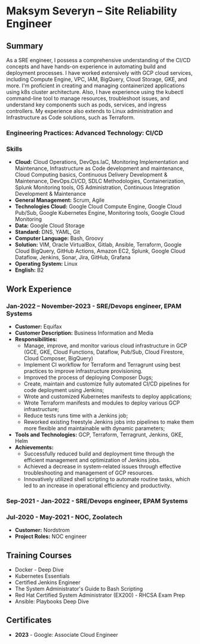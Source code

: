 # Maksym Severyn – Site Reliability Engineer

## Summary

As a SRE engineer, I possess a comprehensive understanding of the CI/CD concepts and have hands-on experience in automating build and deployment processes. I have worked extensively with GCP cloud services, including Compute Engine, VPC, IAM, BigQuery, Cloud Storage, GKE, and more. I'm proficient in creating and managing containerized applications using k8s cluster architecture. Also, I have experience using the kubectl command-line tool to manage resources, troubleshoot issues, and understand key components such as pods, services, and ingress controllers. My experience also extends to Linux administration and Infrastructure as Code solutions, such as Terraform.

### Engineering Practices: Advanced Technology: CI/CD

### Skills

- **Cloud:** Cloud Operations, DevOps.IaC, Monitoring Implementation and Maintenance, Infrastructure as Code development and maintenance, Cloud Computing basics, Continuous Delivery Development & Maintenance, DevOps.CI/CD, SDLC Methodologies, Containerization, Splunk Monitoring tools, OS Administration, Continuous Integration Development & Maintenance
- **General Management:** Scrum, Agile
- **Technologies Cloud:** Google Cloud Compute Engine, Google Cloud Pub/Sub, Google Kubernetes Engine, Monitoring tools, Google Cloud Monitoring
- **Data:** Google Cloud Storage
- **Standard:** DNS, YAML, Git
- **Computer Language:** Bash, Groovy
- **Solution:** VIM, Oracle VirtualBox, Gitlab, Ansible, Terraform, Google Cloud BigQuery, GitHub Actions, Amazon EC2, Splunk, Google Cloud Dataflow, Jenkins, Sonar, Jira, GitHub, Grafana
- **Operating System:** Linux
- **English:** B2

## Work Experience

### Jan-2022 – November-2023 - SRE/Devops engineer, EPAM Systems

- **Customer:** Equifax
- **Customer Description:** Business Information and Media
- **Responsibilities:**
  - Manage, improve, and monitor various cloud infrastructure in GCP (GCE, GKE, Cloud Functions, Dataflow, Pub/Sub, Cloud Firestore, Cloud Composer, BigQuery)
  - Implement CI workflow for Terraform and Terragrunt using best practices to improve infrastructure provisioning.
  - Improved the process of deploying Composer Dugs;
  - Create, maintain and customize fully automated CI/CD pipelines for code deployment using Jenkins;
  - Wrote and customized Kubernetes manifests to deploy applications;
  - Wrote Terraform manifests and modules to deploy various GCP infrastructure;
  - Reduce tests runs time with a Jenkins job;
  - Reworked existing freestyle Jenkins jobs into pipelines to make them more flexible and maintainable with dynamic parameters;
- **Tools and Technologies:** GCP, Terraform, Terragrunt, Jenkins, GKE, Helm
- **Achievements:**
  - Successfully reduced build and deployment time through the efficient management and optimization of Jenkins jobs.
  - Achieved a decrease in system-related issues through effective troubleshooting and management of GCP resources.
  - Innovatively utilized shell scripting to automate routine tasks, which led to an increase in operational efficiency and productivity.

### Sep-2021 - Jan-2022 - SRE/Devops engineer, EPAM Systems

### Jul-2020 - May-2021 - NOC, Zoolatech

- **Customer:** Nordstrom
- **Project Roles:** NOC engineer

## Training Courses

- Docker - Deep Dive
- Kubernetes Essentials
- Certified Jenkins Engineer
- The System Administrator's Guide to Bash Scripting
- Red Hat Certified System Administrator (EX200) - RHCSA Exam Prep
- Ansible: Playbooks Deep Dive

## Certificates

- **2023** - Google: Associate Cloud Engineer
